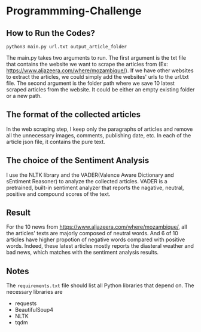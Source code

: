 # Programmming-Challenge

## How to Run the Codes?
```
python3 main.py url.txt output_article_folder
```
The main.py takes two arguments to run. The first argument is the txt file that contains the website we want to scrape the articles from (Ex:
https://www.aljazeera.com/where/mozambique/). If we have other websites to extract the articles, we could simply add the websites' urls to the url.txt file.
The second argument is the folder path where we save 10 latest scraped articles from the website. It could be either an empty existing folder or a new path.

## The format of the collected articles
In the web scraping step, I keep only the paragraphs of articles and remove all the unnecessary images, comments, publishing date, etc. In each of the article 
json file, it contains the pure text.

## The choice of the Sentiment Analysis
I use the NLTK library and the VADER(Valence Aware Dictionary and sEntiment Reasoner) to analyze the collected articles. VADER is a pretrained, built-in sentiment
analyzer that reports the nagative, neutral, positive and compound scores of the text. 

## Result
For the 10 news from https://www.aljazeera.com/where/mozambique/, all the articles' texts are majorly composed of neutral words. And 6 of 10 articles have higher propotion of negative words compared with positive words. Indeed, these latest articles mostly reports the diasteral weather and bad news, which matches with the sentiment analysis results.

## Notes
The `requirements.txt` file should list all Python libraries that depend on. The necessary libraries are
- requests
- BeautifulSoup4
- NLTK
- tqdm

